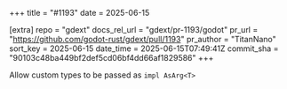 +++
title = "#1193"
date = 2025-06-15

[extra]
repo = "gdext"
docs_rel_url = "gdext/pr-1193/godot"
pr_url = "https://github.com/godot-rust/gdext/pull/1193"
pr_author = "TitanNano"
sort_key = 2025-06-15
date_time = 2025-06-15T07:49:41Z
commit_sha = "90103c48ba449bf2def5cd06bf4dd66af1829586"
+++

Allow custom types to be passed as `impl AsArg<T>`
